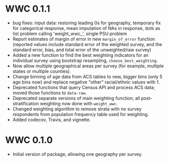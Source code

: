 # WWC 0.1.1
* bug fixes: input data: restoring leading 0s for geography, temporary fix for categorical response, mean imputation of NAs in response, dots as list problem calling 'weight_wwc_', single PSU problem
* Report estimates of margin of error in new `margin_of_error` function (reported
values include standard error of the weighted survey, and the standard error,
bias, and total error of the unweighted/raw survey)
* Added a new function to find the best weighting indicators for an individual
survey using bootstrap resampling, `choose_best_weighting`.
* Now allow multiple geographical areas per survey (for example, multiple states 
or multiple counties).
* Change binning of age data from ACS tables to new, bigger bins (only 5 age 
bins now) and replace negative "other" racial/ethnic values with 1.
* Deprecated functions that query Census API and process ACS data; moved those
functions to `data-raw`.
* Deprecated separate versions of main weighting function; all 
post-stratification weighting now done with `weight_wwc`.
* Changed weighting algorithm to remove strata with no survey respondents from 
population frequency table used for weighting.
* Added codecov, Travis, and vignette.

# WWC 0.1.0

* Initial version of package, allowing one geography per survey.



